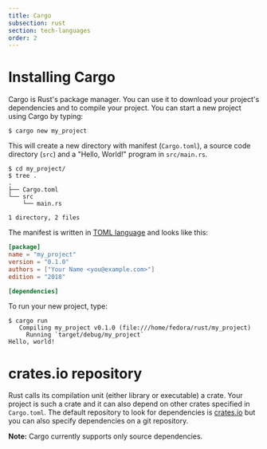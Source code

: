 ```yaml
---
title: Cargo
subsection: rust
section: tech-languages
order: 2
---
```


# Installing Cargo
Cargo is Rust's package manager. You can use it to download your project's dependencies
and to compile your project. You can start a new project using Cargo by typing:
```
$ cargo new my_project
```
This will create a new directory with manifest (`Cargo.toml`), a source code directory
(`src`) and a "Hello, World!" program in `src/main.rs`.
```
$ cd my_project/
$ tree .
.
├── Cargo.toml
└── src
    └── main.rs

1 directory, 2 files
```

The manifest is written in [TOML language](https://github.com/toml-lang/toml) and
looks like this:
```toml
[package]
name = "my_project"
version = "0.1.0"
authors = ["Your Name <you@example.com>"]
edition = "2018"

[dependencies]
```

To run your new project, type:
```
$ cargo run
   Compiling my_project v0.1.0 (file:///home/fedora/rust/my_project)
     Running `target/debug/my_project`
Hello, world!
```

# crates.io repository
Rust calls its compilation unit (either library or executable) a crate. Your project
is such a crate and it can also depend on other crates specified in `Cargo.toml`. The
default repository to look for dependencies is [crates.io](https://crates.io/) but you
can also specify dependencies on a git repository.

**Note:** Cargo currently supports only source dependencies.
